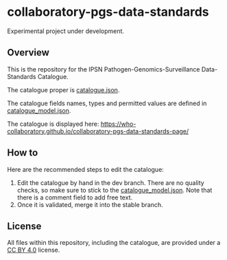 # collaboratory-pgs-data-standards

Experimental project under development.

## Overview

This is the repository for the IPSN Pathogen-Genomics-Surveillance Data-Standards Catalogue. 

The catalogue proper is [catalogue.json](./catalogue.json).

The catalogue fields names, types and permitted values are defined in [catalogue_model.json](./catalogue_model.json). 

The catalogue is displayed here: https://who-collaboratory.github.io/collaboratory-pgs-data-standards-page/

## How to

Here are the recommended steps to edit the catalogue:
1. Edit the catalogue by hand in the dev branch. There are no quality checks, so make sure to stick to the [catalogue_model.json](./catalogue_model.json). Note that there is a comment field to add free text.
2. Once it is validated, merge it into the stable branch.

## License

All files within this repository, including the catalogue, are provided under a [CC BY 4.0](https://creativecommons.org/licenses/by/4.0/) license.

